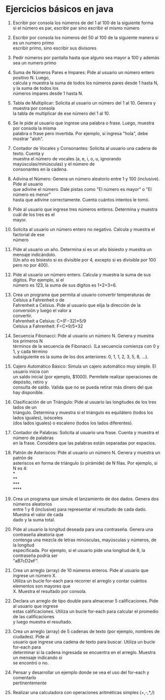 # Ejercicios básicos en java

1. Escribir por consola los números de del 1 al 100 de la siguiente forma  
   si el número es par, escribir par sino escribir el mismo número

2. Escribir por consola los números del 50 al 100 de la siguiente manera si es un numero primo  
   escribir primo, sino escribir sus divisores

3. Pedir números por pantalla hasta que alguno sea mayor a 100 y además sea un numero primo

4. Suma de Números Pares e Impares: Pide al usuario un número entero positivo N. Luego,  
   calcula y muestra la suma de todos los números pares desde 1 hasta N, y la suma de todos los  
   números impares desde 1 hasta N.

5. Tabla de Multiplicar: Solicita al usuario un número del 1 al 10. Genera y muestra por consola  
   la tabla de multiplicar de ese número del 1 al 10.

6. Se Ie pide al usuario que ingrese una palabra o frase. Luego, muestra por consola la misma  
   palabra o frase pero invertida. Por ejemplo, si ingresa "hola", debe mostrar "aloh".

7. Contador de Vocales y Consonantes: Solicita al usuario una cadena de texto. Cuenta y  
   muestra el número de vocales (a, e, i, o, u, ignorando mayúsculas/minúsculas) y el número de  
   consonantes en la cadena.

8. Adivina el Número: Genera un número aleatorio entre 1 y 100 (inclusive). Pide al usuario  
   que adivine el número. Dale pistas como "El número es mayor" o "El número es menor"  
   hasta que adivine correctamente. Cuenta cuántos intentos le tomó.

9. Pide al usuario que ingrese tres números enteros. Determina y muestra cuál de los tres es el  
   mayor.

10. Solicita al usuario un número entero no negativo. Calcula y muestra el factorial de ese  
    número

11. Pide al usuario un año. Determina si es un año bisiesto y muestra un mensaje indicándolo.  
    (Un año es bisiesto si es divisible por 4, excepto si es divisible por 100 pero no por 400).

12. Pide al usuario un número entero. Calcula y muestra la suma de sus dígitos. Por ejemplo, si el  
    número es 123, la suma de sus dígitos es 1+2+3=6.

13. Crea un programa que permita al usuario convertir temperaturas de Celsius a Fahrenheit o de  
    Fahrenheit a Celsius. Pide al usuario que elija la dirección de la conversión y luego el valor a  
    convertir.  
    Fahrenheit a Celsius: C=(F−32)×5/9  
    Celsius a Fahrenheit: F=C×9/5+32

14. Secuencia Fibonacci: Pide al usuario un número N. Genera y muestra los primeros N  
    términos de la secuencia de Fibonacci. (La secuencia comienza con 0 y 1, y cada término  
    subsiguiente es la suma de los dos anteriores: 0, 1, 1, 2, 3, 5, 8, ...).

15. Cajero Automático Básico: Simula un cajero automático muy simple. El usuario inicia con  
    un saldo inicial (por ejemplo, $1000). Permítele realizar operaciones de depósito, retiro y  
    consulta de saldo. Valida que no se pueda retirar más dinero del que hay disponible.

16. Clasificación de un Triángulo: Pide al usuario las longitudes de los tres lados de un  
    triángulo. Determina y muestra si el triángulo es equilátero (todos los lados iguales), isósceles  
    (dos lados iguales) o escaleno (todos los lados diferentes).

17. Contador de Palabras: Solicita al usuario una frase. Cuenta y muestra el número de palabras  
    en la frase. Considera que las palabras están separadas por espacios.

18. Patrón de Asteriscos: Pide al usuario un número N. Genera y muestra un patrón de  
    asteriscos en forma de triángulo (o pirámide) de N filas. Por ejemplo, si N es 4:  
    \*  
    \*\*  
    \*\*\*  
    \*\*\*\*

19. Crea un programa que simule el lanzamiento de dos dados. Genera dos números aleatorios  
    entre 1 y 6 (inclusive) para representar el resultado de cada dado. Muestra el valor de cada  
    dado y la suma total.

20. Pide al usuario la longitud deseada para una contraseña. Genera una contraseña aleatoria que  
    contenga una mezcla de letras minúsculas, mayúsculas y números, de la longitud  
    especificada. Por ejemplo, si el usuario pide una longitud de 8, la contraseña podría ser  
    "aB7cD2eF".

21. Crea un arreglo (array) de 10 números enteros. Pide al usuario que ingrese un número X.  
    Utiliza un bucle for-each para recorrer el arreglo y contar cuántos elementos son mayores que  
    X. Muestra el resultado por consola.

22. Declara un arreglo de tipo double para almacenar 5 calificaciones. Pide al usuario que ingrese  
    estas calificaciones. Utiliza un bucle for-each para calcular el promedio de las calificaciones  
    y luego muestra el resultado.

23. Crea un arreglo (array) de 5 cadenas de texto (por ejemplo, nombres de ciudades). Pide al  
    usuario que ingrese una cadena de texto para buscar. Utiliza un bucle for-each para  
    determinar si la cadena ingresada se encuentra en el arreglo. Muestra un mensaje indicando si  
    se encontró o no.

24. Pensar y desarrollar un ejemplo donde se vea el uso del for-each y comentarlo  
    pertinentemente

25. Realizar una calculadora con operaciones aritméticas simples (+,-,\*,/)
